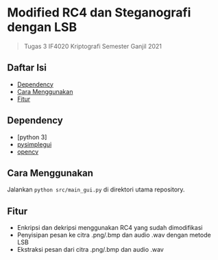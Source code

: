 # Modified RC4 dan Steganografi dengan LSB
> Tugas 3 IF4020 Kriptografi Semester Ganjil 2021

## Daftar Isi
* [Dependency](#dependency)
* [Cara Menggunakan](#caramenggunakan)
* [Fitur](#fitur)

## Dependency
* [python 3]
* [pysimplegui](https://pysimplegui.readthedocs.io/en/latest/#install)
* [opencv](https://pypi.org/project/opencv-python/)

## Cara Menggunakan
Jalankan <code>python src/main_gui.py</code> di direktori utama repository.

## Fitur
* Enkripsi dan dekripsi menggunakan RC4 yang sudah dimodifikasi
* Penyisipan pesan ke citra .png/.bmp dan audio .wav dengan metode LSB
* Ekstraksi pesan dari citra .png/.bmp dan audio .wav
